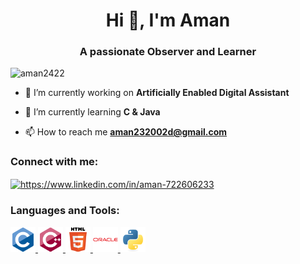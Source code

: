 <h1 align="center">Hi 👋, I'm Aman</h1>
<h3 align="center">A passionate Observer and Learner</h3>

<p align="left"> <img src="https://komarev.com/ghpvc/?username=aman2422&label=Profile%20views&color=0e75b6&style=flat" alt="aman2422" /> </p>

- 🔭 I’m currently working on **Artificially Enabled Digital Assistant**

- 🌱 I’m currently learning **C & Java**

- 📫 How to reach me **aman232002d@gmail.com**

<h3 align="left">Connect with me:</h3>
<p align="left">
<a href="https://linkedin.com/in/aman-722606233/" target="blank"><img align="center" src="https://raw.githubusercontent.com/rahuldkjain/github-profile-readme-generator/master/src/images/icons/Social/linked-in-alt.svg" alt="https://www.linkedin.com/in/aman-722606233" height="30" width="40" /></a>
</p>

<h3 align="left">Languages and Tools:</h3>
<p align="left"> <a href="https://www.cprogramming.com/" target="_blank" rel="noreferrer"> <img src="https://raw.githubusercontent.com/devicons/devicon/master/icons/c/c-original.svg" alt="c" width="40" height="40"/> </a> <a href="https://www.w3schools.com/cpp/" target="_blank" rel="noreferrer"> <img src="https://raw.githubusercontent.com/devicons/devicon/master/icons/cplusplus/cplusplus-original.svg" alt="cplusplus" width="40" height="40"/> </a> <a href="https://www.w3.org/html/" target="_blank" rel="noreferrer"> <img src="https://raw.githubusercontent.com/devicons/devicon/master/icons/html5/html5-original-wordmark.svg" alt="html5" width="40" height="40"/> </a> <a href="https://www.oracle.com/" target="_blank" rel="noreferrer"> <img src="https://raw.githubusercontent.com/devicons/devicon/master/icons/oracle/oracle-original.svg" alt="oracle" width="40" height="40"/> </a> <a href="https://www.python.org" target="_blank" rel="noreferrer"> <img src="https://raw.githubusercontent.com/devicons/devicon/master/icons/python/python-original.svg" alt="python" width="40" height="40"/> </a> </p>
